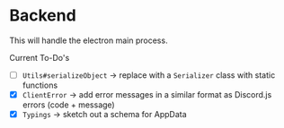# Backend

This will handle the electron main process.

Current To-Do's

- [ ] `Utils#serializeObject` -> replace with a `Serializer` class with static functions
- [x] `ClientError` -> add error messages in a similar format as Discord.js errors (code + message)
- [x] `Typings` -> sketch out a schema for AppData
